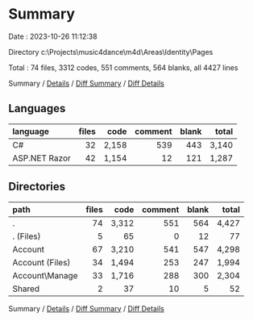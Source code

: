 # Summary

Date : 2023-10-26 11:12:38

Directory c:\\Projects\\music4dance\\m4d\\Areas\\Identity\\Pages

Total : 74 files,  3312 codes, 551 comments, 564 blanks, all 4427 lines

Summary / [Details](details.md) / [Diff Summary](diff.md) / [Diff Details](diff-details.md)

## Languages
| language | files | code | comment | blank | total |
| :--- | ---: | ---: | ---: | ---: | ---: |
| C# | 32 | 2,158 | 539 | 443 | 3,140 |
| ASP.NET Razor | 42 | 1,154 | 12 | 121 | 1,287 |

## Directories
| path | files | code | comment | blank | total |
| :--- | ---: | ---: | ---: | ---: | ---: |
| . | 74 | 3,312 | 551 | 564 | 4,427 |
| . (Files) | 5 | 65 | 0 | 12 | 77 |
| Account | 67 | 3,210 | 541 | 547 | 4,298 |
| Account (Files) | 34 | 1,494 | 253 | 247 | 1,994 |
| Account\\Manage | 33 | 1,716 | 288 | 300 | 2,304 |
| Shared | 2 | 37 | 10 | 5 | 52 |

Summary / [Details](details.md) / [Diff Summary](diff.md) / [Diff Details](diff-details.md)